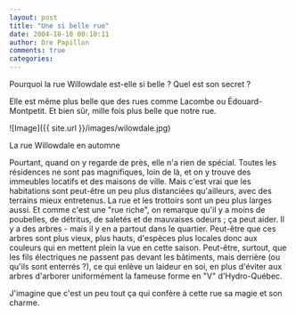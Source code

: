 ```yaml
---
layout: post
title: "Une si belle rue"
date: 2004-10-18 00:10:11
author: Dre Papillon
comments: true
categories: 
---
```



Pourquoi la rue Willowdale est-elle si belle ?  Quel est son secret ?

Elle est même plus belle que des rues comme Lacombe ou Édouard-Montpetit.  Et bien sûr, mille fois plus belle que notre rue.

![Image]({{ site.url }}/images/wilowdale.jpg)
<div class="photoattrib">La rue Willowdale en automne</div>



Pourtant, quand on y regarde de près, elle n'a rien de spécial.  Toutes les résidences ne sont pas magnifiques, loin de là, et on y trouve des immeubles locatifs et des maisons de ville.  Mais c'est vrai que les habitations sont peut-être un peu plus distanciées qu'ailleurs, avec des terrains mieux entretenus.  La rue et les trottoirs sont un peu plus larges aussi.  Et comme c'est une "rue riche", on remarque qu'il y a moins de poubelles, de détritus, de saletés et de mauvaises odeurs ; ça peut aider.  Il y a des arbres - mais il y en a partout dans le quartier.  Peut-être que ces arbres sont plus vieux, plus hauts, d'espèces plus locales donc aux couleurs qui en mettent plein la vue en cette saison.  Peut-être, surtout, que les fils électriques ne passent pas devant les bâtiments, mais derrière (ou qu'ils sont enterrés ?), ce qui enlève un laideur en soi, en plus d'éviter aux arbres d'arborer uniformément la fameuse forme en "V" d'Hydro-Québec.

J'imagine que c'est un peu tout ça qui confère à cette rue sa magie et son charme.